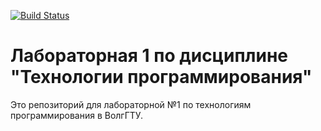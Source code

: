 [![Build Status](https://app.travis-ci.com/tankistqazwsx/PTLab1.svg?branch=main)](https://app.travis-ci.com/tankistqazwsx/PTLab1)

# Лабораторная 1 по дисциплине "Технологии программирования"

Это репозиторий для лабораторной №1 по технологиям программирования в ВолгГТУ.
